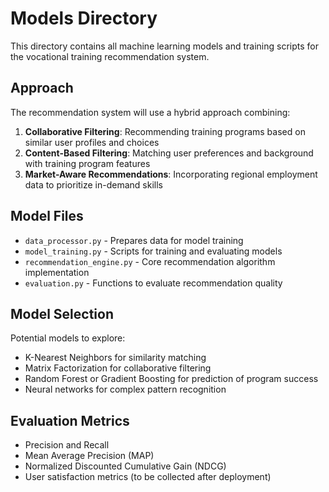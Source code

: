# Models Directory

This directory contains all machine learning models and training scripts for the vocational training recommendation system.

## Approach

The recommendation system will use a hybrid approach combining:

1. **Collaborative Filtering**: Recommending training programs based on similar user profiles and choices
2. **Content-Based Filtering**: Matching user preferences and background with training program features
3. **Market-Aware Recommendations**: Incorporating regional employment data to prioritize in-demand skills

## Model Files

- `data_processor.py` - Prepares data for model training
- `model_training.py` - Scripts for training and evaluating models
- `recommendation_engine.py` - Core recommendation algorithm implementation
- `evaluation.py` - Functions to evaluate recommendation quality

## Model Selection

Potential models to explore:

- K-Nearest Neighbors for similarity matching
- Matrix Factorization for collaborative filtering
- Random Forest or Gradient Boosting for prediction of program success
- Neural networks for complex pattern recognition

## Evaluation Metrics

- Precision and Recall
- Mean Average Precision (MAP)
- Normalized Discounted Cumulative Gain (NDCG)
- User satisfaction metrics (to be collected after deployment)